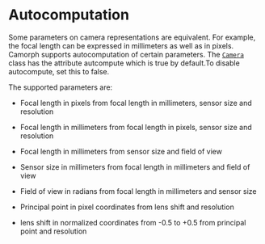 # Autocomputation

Some parameters on camera representations are equivalent. For example, the focal length can be expressed in millimeters as well as in pixels.
Camorph supports autocomputation of certain parameters. The [`Camera`](../lib/model.md#model.Camera.Camera) class has the
attribute autcompute which is true by default.To disable autocompute, set this to false.

The supported parameters are:

    
* Focal length in pixels from focal length in millimeters, sensor size and resolution


* Focal length in millimeters from focal length in pixels, sensor size and resolution


* Focal length in millimeters from sensor size and field of view


* Sensor size in millimeters from focal length in millimeters and field of view


* Field of view in radians from focal length in millimeters and sensor size


* Principal point in pixel coordinates from lens shift and resolution


* lens shift in normalized coordinates from -0.5 to +0.5 from principal point and resolution
